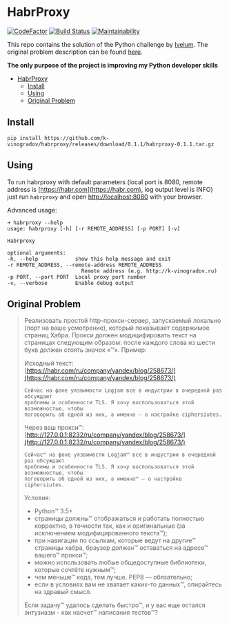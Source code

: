 # HabrProxy

[![CodeFactor](https://www.codefactor.io/repository/github/k-vinogradov/habrproxy/badge)](https://www.codefactor.io/repository/github/k-vinogradov/habrproxy)
[![Build Status](https://travis-ci.org/k-vinogradov/habrproxy.svg?branch=master)](https://travis-ci.org/k-vinogradov/habrproxy)
[![Maintainability](https://api.codeclimate.com/v1/badges/fb715151eb92fb5c1314/maintainability)](https://codeclimate.com/github/k-vinogradov/habrproxy/maintainability)

This repo contains the solution of the Python challenge by [Ivelum](https://ivelum.com). The original problem description can be found [here](https://github.com/ivelum/job/blob/master/code_challenges/python.md).

**The only purpose of the project is improving my Python developer skills**

- [HabrProxy](#habrproxy)
  - [Install](#install)
  - [Using](#using)
  - [Original Problem](#original-problem)

## Install

    pip install https://github.com/k-vinogradov/habrproxy/releases/download/0.1.1/habrproxy-0.1.1.tar.gz

## Using

To run habrproxy with default parameters (local port is 8080, remote address is [https://habr.com](https://habr.com), log output level is INFO) just run `habrproxy` and open [http://localhost:8080](http://localhost:8080) with your browser.

Advanced usage:

    ➜ habrproxy --help
    usage: habrproxy [-h] [-r REMOTE_ADDRESS] [-p PORT] [-v]

    Habrproxy

    optional arguments:
    -h, --help            show this help message and exit
    -r REMOTE_ADDRESS, --remote-address REMOTE_ADDRESS
                            Remote address (e.g. http://k-vinogradov.ru)
    -p PORT, --port PORT  Local proxy port number
    -v, --verbose         Enable debug output

## Original Problem

> Реализовать простой http-прокси-сервер, запускаемый локально (порт на ваше
> усмотрение), который показывает содержимое страниц Хабра. Прокси должен
> модицифировать текст на страницах следующим образом: после каждого слова из
> шести букв должен стоять значок «™». Пример:
>
> Исходный текст: [https://habr.com/ru/company/yandex/blog/258673/](https://habr.com/ru/company/yandex/blog/258673/)
>
>     Сейчас на фоне уязвимости Logjam все в индустрии в очередной раз обсуждают
>     проблемы и особенности TLS. Я хочу воспользоваться этой возможностью, чтобы
>     поговорить об одной из них, а именно — о настройке ciphersiutes.
>
> Через ваш прокси™: [http://127.0.0.1:8232/ru/company/yandex/blog/258673/](http://127.0.0.1:8232/ru/company/yandex/blog/258673/)
>
>     Сейчас™ на фоне уязвимости Logjam™ все в индустрии в очередной раз обсуждают
>     проблемы и особенности TLS. Я хочу воспользоваться этой возможностью, чтобы
>     поговорить об одной из них, а именно™ — о настройке ciphersiutes.
>
> Условия:
>
> - Python™ 3.5+
> - страницы должны™ отображаться и работать полностью корректно, в точности так,
>   как и оригинальные (за исключением модифицированного текста™);
> - при навигации по ссылкам, которые ведут на другие™ страницы хабра, браузер
>   должен™ оставаться на адресе™ вашего™ прокси™;
> - можно использовать любые общедоступные библиотеки, которые сочтёте нужным™;
> - чем меньше™ кода, тем лучше. PEP8 — обязательно;
> - если в условиях вам не хватает каких-то данных™, опирайтесь на здравый смысл.
>
> Если задачу™ удалось сделать быстро™, и у вас еще остался энтузиазм - как
> насчет™ написания тестов™?
